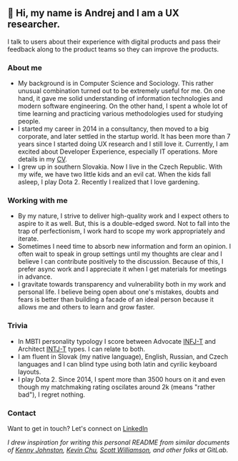 <!---
TODO
- [ ] Add 'SaaS' and/or 'B2B'

Bio: Sr. UX Researcher @ Grafana Labs, ex-GitLab | Excited about Developer Experience – ♾ DevOps, ⚙️ Infrastructure, 🔮 Observability, 👐 Open-source

Short summary: UX researcher with 7 years of experience. Currently excited mainly about Developer Experience – ♾ DevOps, ⚙️ Infrastructure, 🔮 Observability, 👐 Open-source. Father of 2 kiddos, Dota 2 player. Based in Brno, Czech Republic.
--->

## 👋 Hi, my name is Andrej and I am a UX researcher. 

I talk to users about their experience with digital products and pass their feedback along to the product teams so they can improve the products.

<!-- I do interviews, surveys, usability tests and many more.  -->

### About me
- My background is in Computer Science and Sociology. This rather unusual combination turned out to be extremely useful for me. On one hand, it gave me solid understanding of information technologies and modern software engineering. On the other hand, I spent a whole lot of time learning and practicing various methodologies used for studying people.
- I started my career in 2014 in a consultancy, then moved to a big corporate, and later settled in the startup world. It has been more than 7 years since I started doing UX research and I still love it. Currently, I am excited about Developer Experience, especially IT operations. More details in my [CV](https://github.com/AndrejKiri/AndrejKiri/blob/ccfa33fc4baef82f32d1fd9278aa9ea44329faa0/CV.md).
- I grew up in southern Slovakia. Now I live in the Czech Republic. With my wife, we have two little kids and an evil cat. When the kids fall asleep, I play Dota 2. Recently I realized that I love gardening.

### Working with me
- By my nature, I strive to deliver high-quality work and I expect others to aspire to it as well. But, this is a double-edged sword. Not to fall into the trap of perfectionism, I work hard to scope my work appropriately and iterate.
- Sometimes I need time to absorb new information and form an opinion. I often wait to speak in group settings until my thoughts are clear and I believe I can contribute positively to the discussion. Because of this, I prefer async work and I appreciate it when I get materials for meetings in advance.
- I gravitate towards transparency and vulnerability both in my work and personal life. I believe being open about one's mistakes, doubts and fears is better than building a facade of an ideal person because it allows me and others to learn and grow faster.

### Trivia
- In MBTI personality typology I score between Advocate [INFJ-T](https://www.16personalities.com/infj-personality) and Architect [INTJ-T](https://www.16personalities.com/intj-personality) types. I can relate to both.
- I am fluent in Slovak (my native language), English, Russian, and Czech languages and I can blind type using both latin and cyrilic keyboard layouts.
- I play Dota 2. Since 2014, I spent more than 3500 hours on it and even though my matchmaking rating oscilates around 2k (means "rather bad"), I regret nothing.

### Contact
Want to get in touch? Let's connect on [LinkedIn](https://www.linkedin.com/in/andrej-kiripolsk%C3%BD-22042843/)

*I drew inspiration for writing this personal README from similar documents of [Kenny Johnston](https://gitlab.com/kencjohnston/README), [Kevin Chu](https://gitlab.com/kbychu/README), [Scott Williamson](https://about.gitlab.com/handbook/product/readme/scott-williamson.html), and other folks at GitLab.*
